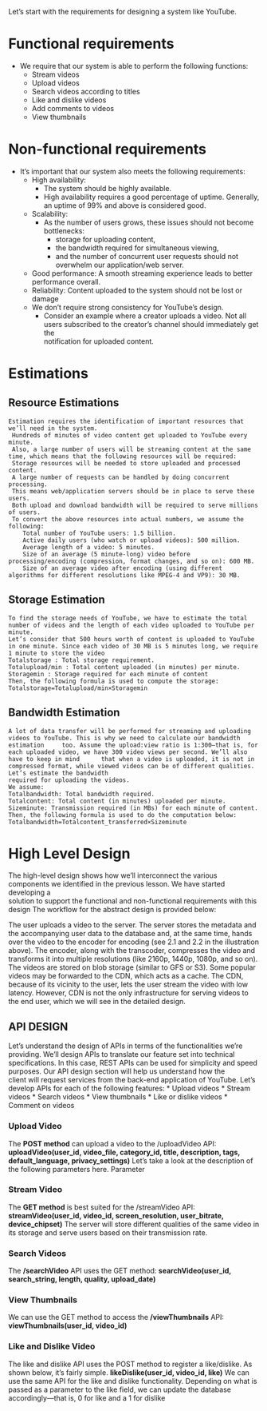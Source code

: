 Let’s start with the requirements for designing a system like YouTube.

# Functional requirements
  * We require that our system is able to perform the following functions:
      * Stream videos
      * Upload videos
      * Search videos according to titles
      * Like and dislike videos
      * Add comments to videos
      * View thumbnails

# Non-functional requirements
  * It’s important that our system also meets the following requirements:
    * High availability:
         * The system should be highly available.
         * High availability requires a good percentage of uptime. Generally, an uptime of 99% and above is considered good.
    * Scalability:
       * As the number of users grows, these issues should not become bottlenecks:
          * storage for uploading content,
          * the bandwidth required for simultaneous viewing,
          * and the number of concurrent user requests should not overwhelm our application/web server.
    * Good performance: A smooth streaming experience leads to better performance overall.
    * Reliability: Content uploaded to the system should not be lost or damage
    * We don’t require strong consistency for YouTube’s design.
       * Consider an example where a creator uploads a video. Not all users subscribed to the creator’s channel should immediately get the    
         notification for uploaded content.
  # Estimations
   ## Resource Estimations
    Estimation requires the identification of important resources that we’ll need in the system.
     Hundreds of minutes of video content get uploaded to YouTube every minute. 
     Also, a large number of users will be streaming content at the same time, which means that the following resources will be required:
     Storage resources will be needed to store uploaded and processed content.
     A large number of requests can be handled by doing concurrent processing.
     This means web/application servers should be in place to serve these users.
     Both upload and download bandwidth will be required to serve millions of users.
     To convert the above resources into actual numbers, we assume the following:
        Total number of YouTube users: 1.5 billion.
        Active daily users (who watch or upload videos): 500 million.
        Average length of a video: 5 minutes.
        Size of an average (5 minute-long) video before processing/encoding (compression, format changes, and so on): 600 MB.
        Size of an average video after encoding (using different algorithms for different resolutions like MPEG-4 and VP9): 30 MB.
   
   ## Storage Estimation
    To find the storage needs of YouTube, we have to estimate the total number of videos and the length of each video uploaded to YouTube per minute. 
    Let’s consider that 500 hours worth of content is uploaded to YouTube in one minute. Since each video of 30 MB is 5 minutes long, we require
    1 minute to store the video
    Totalstorage : Total storage requirement.
    Totalupload/min : Total content uploaded (in minutes) per minute.
    Storagemin : Storage required for each minute of content
    Then, the following formula is used to compute the storage:
    Totalstorage=Totalupload/min×Storagemin

   ## Bandwidth Estimation
    A lot of data transfer will be performed for streaming and uploading videos to YouTube. This is why we need to calculate our bandwidth estimation     too. Assume the upload:view ratio is 1:300—that is, for each uploaded video, we have 300 video views per second. We’ll also have to keep in mind      that when a video is uploaded, it is not in compressed format, while viewed videos can be of different qualities. Let’s estimate the bandwidth    
    required for uploading the videos.
    We assume:
    Totalbandwidth: Total bandwidth required.
    Totalcontent: Total content (in minutes) uploaded per minute.
    Sizeminute: Transmission required (in MBs) for each minute of content.
    Then, the following formula is used to do the computation below:
    Totalbandwidth=Totalcontent_transferred×Sizeminute
    
  # High Level Design
  The high-level design shows how we’ll interconnect the various components we identified in the previous lesson. We have started developing a     
  solution to support the functional and non-functional requirements with this design
  The workflow for the abstract design is provided below:

  The user uploads a video to the server.
  The server stores the metadata and the accompanying user data to the database and, at the same time, hands over the video to the encoder for    encoding (see 2.1 and 2.2 in the illustration above).
The encoder, along with the transcoder, compresses the video and transforms it into multiple resolutions (like 2160p, 1440p, 1080p, and so on). The videos are stored on blob storage (similar to GFS or S3).
Some popular videos may be forwarded to the CDN, which acts as a cache.
The CDN, because of its vicinity to the user, lets the user stream the video with low latency. However, CDN is not the only infrastructure for serving videos to the end user, which we will see in the detailed design.

   ## API DESIGN
   Let’s understand the design of APIs in terms of the functionalities we’re providing. We’ll design APIs to translate our feature set into technical specifications. In this case, REST APIs can be used for simplicity and speed purposes. Our API design section will help us understand how the      
   client will request services from the back-end application of YouTube. Let’s develop APIs for each of the following features:
     * Upload videos
     * Stream videos
     * Search videos
     * View thumbnails
     * Like or dislike videos
     * Comment on videos

   ### Upload Video
   The **POST method** can upload a video to the /uploadVideo API:
   **uploadVideo(user_id, video_file, category_id, title, description, tags, default_language, privacy_settings)**
   Let’s take a look at the description of the following parameters here.
   Parameter

   ### Stream Video
   The **GET method** is best suited for the /streamVideo API:
   **streamVideo(user_id, video_id, screen_resolution, user_bitrate, device_chipset)**
   The server will store different qualities of the same video in its storage and serve users based on their transmission rate.

   ### Search Videos
   The **/searchVideo** API uses the GET method:
   **searchVideo(user_id, search_string, length, quality, upload_date)**

   ### View Thumbnails
   We can use the GET method to access the **/viewThumbnails** API:
   **viewThumbnails(user_id, video_id)**

   ### Like and Dislike Video
   The like and dislike API uses the POST method to register a like/dislike. As shown below, it’s fairly simple.
   **likeDislike(user_id, video_id, like)**
   We can use the same API for the like and dislike functionality. Depending on what is passed as a parameter to the like field, we can update the   database accordingly—that is, 0 for like and a 1 for dislike




    

 
